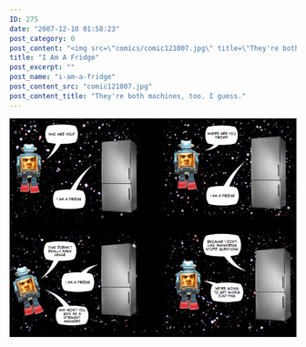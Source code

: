 ```yaml
---
ID: 275
date: "2007-12-10 01:58:23"
post_category: 0
post_content: "<img src=\"comics/comic121007.jpg\" title=\"They're both machines, too. I guess.\" />"
title: "I Am A Fridge"
post_excerpt: ""
post_name: "i-am-a-fridge"
post_content_src: "comic121007.jpg"
post_content_title: "They're both machines, too. I guess."
---
```



[![They're both machines, too. I guess.](/comics-hi-res/comic121007.jpg)](/comics-hi-res/comic121007.jpg)
